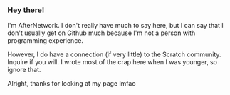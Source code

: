 ### Hey there!
I'm AfterNetwork. I don't really have much to say here, but I can say that I don't usually get on Github much because I'm not a person with programming experience.

However, I do have a connection (if very little) to the Scratch community. Inquire if you will. I wrote most of the crap here when I was younger, so ignore that.

Alright, thanks for looking at my page lmfao


<!--
**AfterNetwork/AfterNetwork** is a ✨ _special_ ✨ repository because its `README.md` (this file) appears on your GitHub profile.

Here are some ideas to get you started:

- 🔭 I’m currently working on ...
- 🌱 I’m currently learning ...
- 👯 I’m looking to collaborate on ...
- 🤔 I’m looking for help with ...
- 💬 Ask me about ...
- 📫 How to reach me: ...
- 😄 Pronouns: ...
- ⚡ Fun fact: ...
-->
